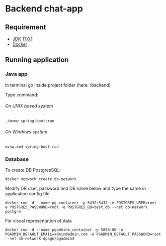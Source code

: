 # Backend chat-app

## Requirement

* [JDK 17.0.1](https://www.oracle.com/java/technologies/javase/jdk17-archive-downloads.html)
* [Docker](https://www.docker.com)
## Running application

### Java app

In terminal go inside project folder (here: /backend)

Type command:

###### On UNIX based system
`./mvnw spring-boot:run`

###### On Windows system
`mvnw.cmd spring-boot:run`

### Database
To create DB PostgresSQL:

`docker network create db-network`

Modify DB user, password and DB name below and type the same in application config file

`docker run -d --name pg_container -p 5432:5432 -e POSTGRES_USER=root -e POSTGRES_PASSWORD=root -e POSTGRES_DB=test_db --net db-network postgre`

For visual representation of data

`docker run -d --name pgadmin4_container -p 5050:80 -e PGADMIN_DEFAULT_EMAIL=admin@admin.com -e PGADMIN_DEFAULT_PASSWORD=root --net db-network dpage/pgadmin4`